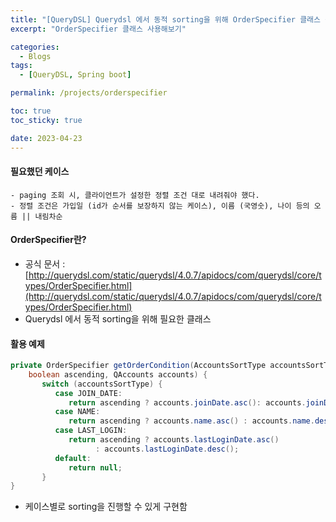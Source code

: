 ```yaml
---
title: "[QueryDSL] Querydsl 에서 동적 sorting을 위해 OrderSpecifier 클래스 구현"
excerpt: "OrderSpecifier 클래스 사용해보기"

categories:
  - Blogs
tags:
  - [QueryDSL, Spring boot]

permalink: /projects/orderspecifier

toc: true
toc_sticky: true

date: 2023-04-23
---
```


#### 필요했던 케이스
	- paging 조회 시, 클라이언트가 설정한 정렬 조건 대로 내려줘야 했다.
	- 정렬 조건은 가입일 (id가 순서를 보장하지 않는 케이스), 이름 (국영숫), 나이 등의 오름 || 내림차순
	
#### OrderSpecifier란?
- 공식 문서 : [http://querydsl.com/static/querydsl/4.0.7/apidocs/com/querydsl/core/types/OrderSpecifier.html](http://querydsl.com/static/querydsl/4.0.7/apidocs/com/querydsl/core/types/OrderSpecifier.html)
- Querydsl 에서 동적 sorting을 위해 필요한 클래스

#### 활용 예제
``` java
private OrderSpecifier getOrderCondition(AccountsSortType accountsSortType,  
	boolean ascending, QAccounts accounts) {  
	   switch (accountsSortType) {  
	      case JOIN_DATE:  
	         return ascending ? accounts.joinDate.asc(): accounts.joinDate.desc();  
	      case NAME:  
	         return ascending ? accounts.name.asc() : accounts.name.desc();  
	      case LAST_LOGIN:  
	         return ascending ? accounts.lastLoginDate.asc()  
	               : accounts.lastLoginDate.desc();  
	      default:  
	         return null;  
	   }  
}
```
- 케이스별로 sorting을 진행할 수 있게 구현함